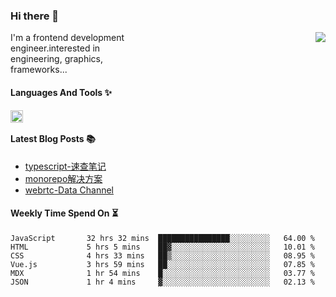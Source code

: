 <!--
**zhaohuanyuu/zhaohuanyuu** is a ✨ _special_ ✨ repository because its `README.md` (this file) appears on your GitHub profile.
-->

### Hi there 👋

<picture>
  <source media="(prefers-color-scheme: dark)" srcset="https://github-readme-stats.vercel.app/api?username=zhaohuanyuu&count_private=true&show_icons=true&theme=city_lights&hide_title=true">
  <img align="right" src="https://github-readme-stats.vercel.app/api?username=zhaohuanyuu&count_private=true&show_icons=true&hide_title=true">
</picture>

<p align="left" style="width:40%">I'm a frontend development engineer.interested in engineering, graphics, frameworks...</p>

#### Languages And Tools ✨

<img align="left" height="20" src="https://skillicons.dev/icons?i=js,ts,nodejs,react,vue,gatsby,materialui,graphql,nestjs,electron,flutter" />

</br>

#### Latest Blog Posts 📚
<!-- BLOG-POST-LIST:START -->
- [typescript-速查笔记](https://zhy.gatsbyjs.io/blog/ts-note)
- [monorepo解决方案](https://zhy.gatsbyjs.io/blog/monorepos)
- [webrtc-Data Channel](https://zhy.gatsbyjs.io/blog/webrtc-dc)
<!-- BLOG-POST-LIST:END -->

#### Weekly Time Spend On ⏳
<!--START_SECTION:waka-->

```text
JavaScript       32 hrs 32 mins  ████████████████░░░░░░░░░   64.00 %
HTML             5 hrs 5 mins    ██▓░░░░░░░░░░░░░░░░░░░░░░   10.01 %
CSS              4 hrs 33 mins   ██▒░░░░░░░░░░░░░░░░░░░░░░   08.95 %
Vue.js           3 hrs 59 mins   ██░░░░░░░░░░░░░░░░░░░░░░░   07.85 %
MDX              1 hr 54 mins    █░░░░░░░░░░░░░░░░░░░░░░░░   03.77 %
JSON             1 hr 4 mins     ▓░░░░░░░░░░░░░░░░░░░░░░░░   02.13 %
```

<!--END_SECTION:waka-->
